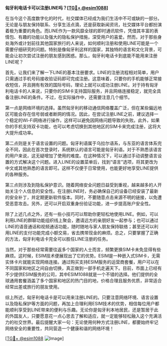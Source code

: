 **匈牙利电话卡可以注册LINE吗？[[TG💪+ @esim1088](https://t.me/s/esim1088)]**

在当今这个高度数字化的时代，社交媒体已经成为我们生活中不可或缺的一部分。无论是与朋友保持联系、分享生活点滴，还是获取新闻资讯，社交媒体平台都扮演着极为重要的角色。而LINE作为一款风靡全球的即时通讯软件，凭借其丰富的表情包、有趣的功能以及强大的隐私保护措施，深受用户的喜爱。然而，对于那些身处海外或计划前往其他国家旅行的人来说，如何顺利注册和使用LINE可能是一个需要仔细研究的问题。特别是像匈牙利这样的国家，其独特的语言和文化背景，可能会让初次尝试注册的朋友感到困惑。那么，匈牙利电话卡到底能不能用来注册LINE呢？

首先，让我们来了解一下LINE的基本注册要求。LINE的注册流程相对简单，用户只需通过手机号码接收验证码即可完成注册。这意味着，只要你的手机能够正常接收短信，并且拥有有效的国际号码，理论上就可以成功注册LINE。对于持有匈牙利电话卡的人来说，只要你的SIM卡支持国际服务，并且网络连接稳定，就完全具备注册LINE的条件。不过，在实际操作中，还需要注意几个细节。

第一点是网络环境的选择。虽然匈牙利的移动通信网络覆盖广泛，但在某些偏远地区可能会存在信号弱或者断网的情况。因此，在尝试注册LINE之前，建议选择一个稳定的Wi-Fi网络进行操作，这样可以避免因网络问题导致的失败。此外，如果你的手机支持双卡功能，也可以考虑切换到其他地区的SIM卡来完成注册，这将大大提升成功率。

第二点则是关于语言设置的问题。匈牙利语属于乌拉尔语系，与东亚的语言体系完全不同，因此在首次登录时，系统默认的语言可能是匈牙利语。对于不熟悉该语言的用户来说，这无疑增加了使用的难度。在这种情况下，可以通过手动调整语言设置的方式解决这个问题。进入LINE的设置菜单后，找到“语言”选项，将其更改为中文或其他熟悉的语言即可。这样不仅便于日常使用，也能更好地享受LINE提供的各种服务。

第三点则涉及到隐私保护意识。随着网络安全问题日益受到重视，越来越多的人开始关注个人信息的安全性。在注册LINE时，务必确保自己的设备已经安装了最新的安全补丁，并定期更新软件版本。同时，不要随意点击来源不明的链接，以免遭受恶意攻击。另外，还可以开启双重身份验证功能，进一步提高账户安全性。

除了上述几点之外，还有一些小技巧可以帮助你更轻松地使用LINE。例如，可以利用LINE的群聊功能组织线上聚会，邀请远方的亲朋好友一起参与；也可以通过LINE的语音通话和视频通话功能，随时随地与家人朋友保持联络；甚至还可以利用LINE的支付功能完成小额交易，省去携带现金的麻烦。总之，只要掌握了正确的方法，匈牙利电话卡完全可以胜任LINE注册的任务。

当然，对于那些经常需要往返多个国家的人士而言，频繁更换SIM卡未免显得有些麻烦。这时候，ESIM技术便展现出了它的优势。ESIM是一种嵌入式SIM卡，无需实体卡片就能实现网络连接。通过购买支持ESIM服务的运营商套餐，用户可以在不同国家和地区之间自由切换，真正做到一部手机走遍天下。目前，市面上已经有不少提供ESIM服务的公司，其中ESIM1088就是一个不错的选择。他们提供的全球通用套餐涵盖了多个国家和地区的热门目的地，价格合理且服务优质，非常适合经常出差或旅行的朋友使用。

综上所述，匈牙利电话卡是可以用来注册LINE的。只要注意网络环境、语言设置以及隐私保护等方面的问题，再加上合理利用ESIM技术的优势，相信每位用户都能顺利享受到LINE带来的便利与乐趣。无论你是匈牙利本地居民，还是暂居于此的外国友人，只要愿意花一点心思去了解和适应，就一定能够轻松融入这个充满活力的社交世界。最后提醒大家一句：无论使用何种方式注册LINE，都要始终牢记网络安全的重要性，共同营造一个健康和谐的网络环境！

[[TG💪+ @esim1088](https://t.me/s/esim1088) ![Image](https://i.postimg.cc/4NQfJmqS/Snipaste-2025-05-13-00-14-12.png)]